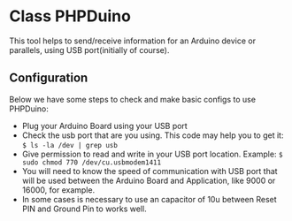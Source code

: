 Class PHPDuino
============== 

This tool helps to send/receive information for an Arduino device or parallels, using USB port(initially of course).


Configuration
-------------

Below we have some steps to check and make basic configs to use PHPDuino:
- Plug your Arduino Board using your USB port
- Check the usb port that are you using. This code may help you to get it: `$ ls -la /dev | grep usb`
- Give permission to read and write in your USB port location. Example: `$ sudo chmod 770 /dev/cu.usbmodem1411`
- You will need to know the speed of communication with USB port that will be used between the Arduino Board and Application, like 9000 or 16000, for example.
- In some cases is necessary to use an capacitor of 10u between Reset PIN and Ground Pin to works well. 